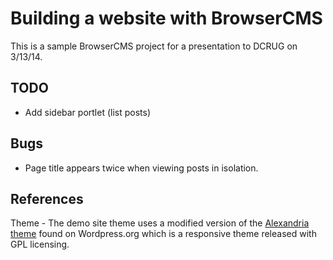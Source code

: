 # Building a website with BrowserCMS

This is a sample BrowserCMS project for a presentation to DCRUG on 3/13/14.

## TODO

* Add sidebar portlet (list posts)

## Bugs

* Page title appears twice when viewing posts in isolation.

## References

Theme - The demo site theme uses a modified version of the [Alexandria theme](http://wordpress.org/themes/alexandria) found on Wordpress.org which is a responsive theme released with GPL licensing.